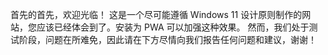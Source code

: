 首先的首先，欢迎光临！
这是一个尽可能遵循 Windows 11 设计原则制作的网站，您应该已经体会到了。安装为 PWA 可以加强这种效果。
然而，我们处于测试阶段，问题在所难免，因此请在下方尽情向我们报告任何问题和建议，谢谢！